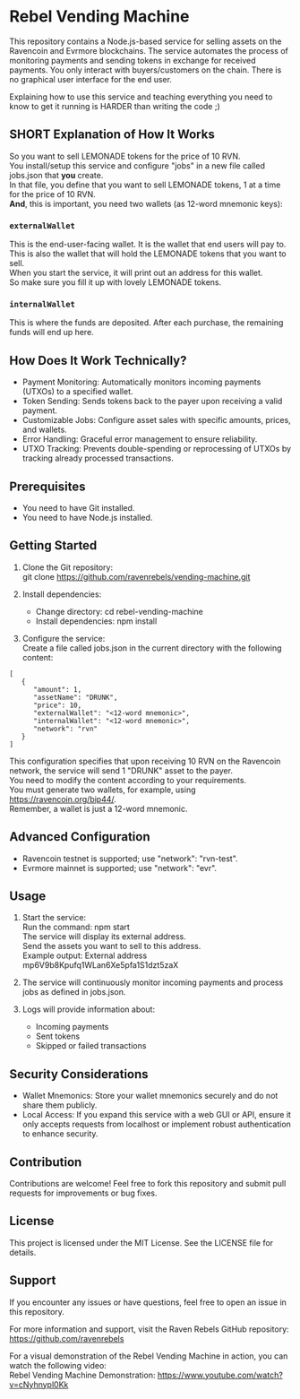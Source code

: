 # Rebel Vending Machine

This repository contains a Node.js-based service for selling assets on the Ravencoin and Evrmore blockchains. The service automates the process of monitoring payments and sending tokens in exchange for received payments. You only interact with buyers/customers on the chain. There is no graphical user interface for the end user.

Explaining how to use this service and teaching everything you need to know to get it running is HARDER than writing the code ;)

## SHORT Explanation of How It Works

So you want to sell LEMONADE tokens for the price of 10 RVN.  
You install/setup this service and configure "jobs" in a new file called jobs.json that **you** create.  
In that file, you define that you want to sell LEMONADE tokens, 1 at a time for the price of 10 RVN.  
**And**, this is important, you need two wallets (as 12-word mnemonic keys):

### `externalWallet`

This is the end-user-facing wallet. It is the wallet that end users will pay to.  
This is also the wallet that will hold the LEMONADE tokens that you want to sell.  
When you start the service, it will print out an address for this wallet.  
So make sure you fill it up with lovely LEMONADE tokens.

### `internalWallet`

This is where the funds are deposited. After each purchase, the remaining funds will end up here.

## How Does It Work Technically?

- Payment Monitoring: Automatically monitors incoming payments (UTXOs) to a specified wallet.
- Token Sending: Sends tokens back to the payer upon receiving a valid payment.
- Customizable Jobs: Configure asset sales with specific amounts, prices, and wallets.
- Error Handling: Graceful error management to ensure reliability.
- UTXO Tracking: Prevents double-spending or reprocessing of UTXOs by tracking already processed transactions.

## Prerequisites

- You need to have Git installed.
- You need to have Node.js installed.

## Getting Started

1. Clone the Git repository:  
   git clone https://github.com/ravenrebels/vending-machine.git

2. Install dependencies:

   - Change directory: cd rebel-vending-machine
   - Install dependencies: npm install

3. Configure the service:  
   Create a file called jobs.json in the current directory with the following content:

```
[
   {
      "amount": 1,
      "assetName": "DRUNK",
      "price": 10,
      "externalWallet": "<12-word mnemonic>",
      "internalWallet": "<12-word mnemonic>",
      "network": "rvn"
   }
]
```

This configuration specifies that upon receiving 10 RVN on the Ravencoin network, the service will send 1 "DRUNK" asset to the payer.  
You need to modify the content according to your requirements.  
You must generate two wallets, for example, using https://ravencoin.org/bip44/.  
Remember, a wallet is just a 12-word mnemonic.

## Advanced Configuration

- Ravencoin testnet is supported; use "network": "rvn-test".
- Evrmore mainnet is supported; use "network": "evr".

## Usage

1. Start the service:  
   Run the command: npm start  
   The service will display its external address.  
   Send the assets you want to sell to this address.  
   Example output: External address mp6V9b8Kpufq1WLan6Xe5pfa1S1dzt5zaX

2. The service will continuously monitor incoming payments and process jobs as defined in jobs.json.

3. Logs will provide information about:
   - Incoming payments
   - Sent tokens
   - Skipped or failed transactions

## Security Considerations

- Wallet Mnemonics: Store your wallet mnemonics securely and do not share them publicly.
- Local Access: If you expand this service with a web GUI or API, ensure it only accepts requests from localhost or implement robust authentication to enhance security.

## Contribution

Contributions are welcome! Feel free to fork this repository and submit pull requests for improvements or bug fixes.

## License

This project is licensed under the MIT License. See the LICENSE file for details.

## Support

If you encounter any issues or have questions, feel free to open an issue in this repository.

For more information and support, visit the Raven Rebels GitHub repository:  
https://github.com/ravenrebels

For a visual demonstration of the Rebel Vending Machine in action, you can watch the following video:  
Rebel Vending Machine Demonstration: https://www.youtube.com/watch?v=cNyhnypl0Kk
